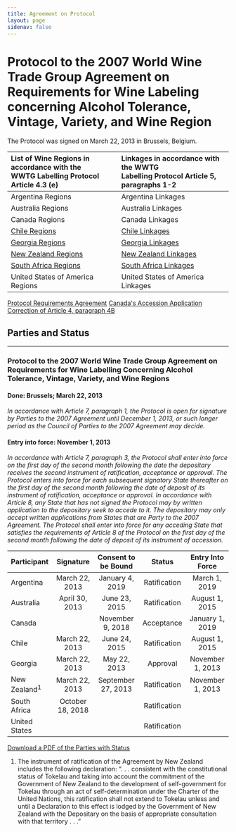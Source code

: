 ```yaml
---
title: Agreement on Protocol
layout: page
sidenav: false
---
```

# Protocol to the 2007 World Wine Trade Group Agreement on Requirements for Wine Labeling concerning Alcohol Tolerance, Vintage, Variety, and Wine Region

The Protocol was signed on March 22, 2013 in Brussels, Belgium.

| List of Wine Regions in accordance with the <br>WWTG Labelling Protocol Article 4.3 (e)  | Linkages in accordance with the WWTG <br>Labelling Protocol Article 5, paragraphs 1-2   |
| :---                                                                                     |    :---                                                                                 |          
| Argentina Regions                                                                        | Argentina Linkages                                                                      |    
| Australia Regions                                                                        | Australia Linkages                                                                      |        
| Canada Regions                                                                           | Canada Linkages                                                                         |        
| [Chile Regions](https://federalist-4401490c-70b3-49a2-81a1-7175eeb5306d.app.cloud.gov/site/sldooley/test/chilewineregions.pdf)     | [Chile Linkages](https://federalist-4401490c-70b3-49a2-81a1-7175eeb5306d.app.cloud.gov/site/sldooley/test/chilelinkages.pdf)      |       
| [Georgia Regions](https://federalist-4401490c-70b3-49a2-81a1-7175eeb5306d.app.cloud.gov/site/sldooley/test/georgiawineregions.pdf) | [Georgia Linkages](https://federalist-4401490c-70b3-49a2-81a1-7175eeb5306d.app.cloud.gov/site/sldooley/test/georgialinkages.pdf)  |         
| [New Zealand Regions](https://federalist-4401490c-70b3-49a2-81a1-7175eeb5306d.app.cloud.gov/site/sldooley/test/nzwineregions.pdf)  | [New Zealand Linkages](https://federalist-4401490c-70b3-49a2-81a1-7175eeb5306d.app.cloud.gov/site/sldooley/test/nzlinkages.pdf)   |     
| [South Africa Regions](https://federalist-4401490c-70b3-49a2-81a1-7175eeb5306d.app.cloud.gov/site/sldooley/test/sawineregions.pdf) | [South Africa Linkages](https://federalist-4401490c-70b3-49a2-81a1-7175eeb5306d.app.cloud.gov/site/sldooley/test/salinkages.pdf)  |       
| United States of America Regions                                                         | United States of America Linkages                                                       |   

<div class="tile_div">
     <a href="https://federalist-4401490c-70b3-49a2-81a1-7175eeb5306d.app.cloud.gov/site/sldooley/test/protocol.pdf">Protocol Requirements Agreement</a>
    <a href="https://federalist-4401490c-70b3-49a2-81a1-7175eeb5306d.app.cloud.gov/site/sldooley/test/canada-protocol.pdf">Canada's Accession Application</a>
   <a href="https://federalist-4401490c-70b3-49a2-81a1-7175eeb5306d.app.cloud.gov/site/sldooley/test/maa-correction.pdf">Correction of Article 4, paragraph 4B</a>
          <div class="clear"></div>
</div>

## Parties and Status
---
### Protocol to the 2007 World Wine Trade Group Agreement on Requirements for Wine Labelling Concerning Alcohol Tolerance, Vintage, Variety, and Wine Regions
#### Done: Brussels; March 22, 2013
*In accordance with Article 7, paragraph 1, the Protocol is open for signature by Parties to the 2007 Agreement until December 1, 2013, or such longer period as the Council of Parties to the 2007 Agreement may decide.*

#### Entry into force: November 1, 2013
*In accordance with Article 7, paragraph 3, the Protocol shall enter into force on the first day of the second month following the date the depositary receives the second instrument of ratification, acceptance or approval.  The Protocol enters into force for each subsequent signatory State thereafter on the first day of the second month following the date of deposit of its instrument of ratification, acceptance or approval.    In accordance with Article 8, any State that has not signed the Protocol may by written application to the depositary seek to accede to it.  The depositary may only accept written applications from States that are Party to the 2007 Agreement.  The Protocol shall enter into force for any acceding State that satisfies the requirements of Article 8 of the Protocol on the first day of the second month following the date of deposit of its instrument of accession.*


| Participant     | Signature        | Consent to be Bound |  Status        | Entry Into Force  | 
| :---            |    :----:        |    :----:           | :----:         |  :---:            |
| Argentina       | March 22, 2013   | January 4, 2019     | Ratification   | March 1, 2019     |
| Australia       | April 30, 2013   | June 23, 2015       | Ratification   | August 1, 2015    |
| Canada          |                  | November 9, 2018    | Acceptance     | January 1, 2019   |
| Chile           | March 22, 2013   | June 24, 2015       | Ratification   | August 1, 2015    |
| Georgia         | March 22, 2013   | May 22, 2013        | Approval       | November 1, 2013  |
| New Zealand<sup>1</sup>| March 22, 2013   | September 27, 2013  | Ratification   | November 1, 2013  |
| South Africa    | October 18, 2018 |                     | Ratification   |                   |
| United States   |                  |                     | Ratification   |                   |

<div class="tile_div">
    <a href="https://federalist-4401490c-70b3-49a2-81a1-7175eeb5306d.app.cloud.gov/site/sldooley/test/protocolparties.pdf">Download a PDF of the Parties with Status</a>
          <div class="clear"></div>
</div>


<div style="font-size:14px;"><ol><li>The instrument of ratification of the Agreement by New Zealand includes the following declaration:  “. . . consistent with the constitutional status of Tokelau and taking into account the commitment of the Government of New Zealand to the development of self-government for Tokelau through an act of self-determination under the Charter of the United Nations, this ratification shall not extend to Tokelau unless and until a Declaration to this effect is lodged by the Government of New Zealand with the Depositary on the basis of appropriate consultation with that territory . . .” </li></ol> </div>
